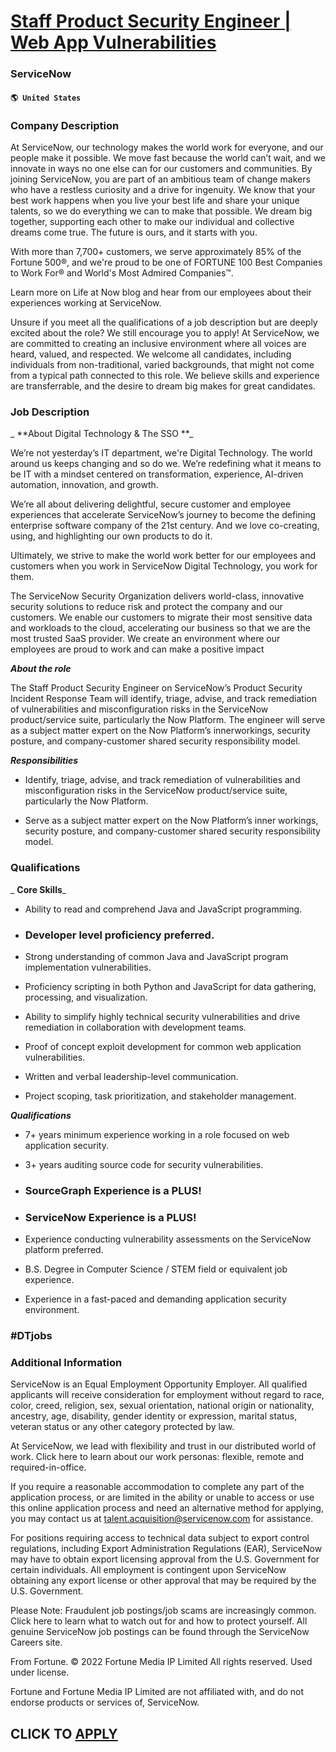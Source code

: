 # [Staff Product Security Engineer | Web App Vulnerabilities](https://www.remotewlb.com/apply/staff-product-security-engineer-web-app-vulnerabilities-74834)  
### ServiceNow  
#### `🌎 United States`  

### Company Description

At ServiceNow, our technology makes the world work for everyone, and our people make it possible. We move fast because the world can’t wait, and we innovate in ways no one else can for our customers and communities. By joining ServiceNow, you are part of an ambitious team of change makers who have a restless curiosity and a drive for ingenuity. We know that your best work happens when you live your best life and share your unique talents, so we do everything we can to make that possible. We dream big together, supporting each other to make our individual and collective dreams come true. The future is ours, and it starts with you.

With more than 7,700+ customers, we serve approximately 85% of the Fortune 500®, and we're proud to be one of FORTUNE 100 Best Companies to Work For® and World's Most Admired Companies™.

Learn more on Life at Now blog and hear from our employees about their experiences working at ServiceNow.

Unsure if you meet all the qualifications of a job description but are deeply excited about the role? We still encourage you to apply! At ServiceNow, we are committed to creating an inclusive environment where all voices are heard, valued, and respected. We welcome all candidates, including individuals from non-traditional, varied backgrounds, that might not come from a typical path connected to this role. We believe skills and experience are transferrable, and the desire to dream big makes for great candidates.

### Job Description

 _ **About Digital Technology & The SSO **_

We’re not yesterday’s IT department, we're Digital Technology. The world around us keeps changing and so do we. We’re redefining what it means to be IT with a mindset centered on transformation, experience, AI-driven automation, innovation, and growth.

We’re all about delivering delightful, secure customer and employee experiences that accelerate ServiceNow’s journey to become the defining enterprise software company of the 21st century. And we love co-creating, using, and highlighting our own products to do it.

Ultimately, we strive to make the world work better for our employees and customers when you work in ServiceNow Digital Technology, you work for them.

The ServiceNow Security Organization delivers world-class, innovative security solutions to reduce risk and protect the company and our customers. We enable our customers to migrate their most sensitive data and workloads to the cloud, accelerating our business so that we are the most trusted SaaS provider. We create an environment where our employees are proud to work and can make a positive impact

_**About the role**_

The Staff Product Security Engineer on ServiceNow’s Product Security Incident Response Team will identify, triage, advise, and track remediation of vulnerabilities and misconfiguration risks in the ServiceNow product/service suite, particularly the Now Platform. The engineer will serve as a subject matter expert on the Now Platform’s innerworkings, security posture, and company-customer shared security responsibility model.

_**Responsibilities**_

  * Identify, triage, advise, and track remediation of vulnerabilities and misconfiguration risks in the ServiceNow product/service suite, particularly the Now Platform. 

  * Serve as a subject matter expert on the Now Platform’s inner workings, security posture, and company-customer shared security responsibility model. 

### Qualifications

 _ **Core Skills**_

  * Ability to read and comprehend Java and JavaScript programming. 

  * ### Developer level proficiency preferred. 

  * Strong understanding of common Java and JavaScript program implementation vulnerabilities. 

  * Proficiency scripting in both Python and JavaScript for data gathering, processing, and visualization. 

  * Ability to simplify highly technical security vulnerabilities and drive remediation in collaboration with development teams. 

  * Proof of concept exploit development for common web application vulnerabilities. 

  * Written and verbal leadership-level communication. 

  * Project scoping, task prioritization, and stakeholder management. 

_**Qualifications**_

  * 7+ years minimum experience working in a role focused on web application security. 

  * 3+ years auditing source code for security vulnerabilities. 

  * ### SourceGraph Experience is a PLUS! 

  * ### ServiceNow Experience is a PLUS! 

  * Experience conducting vulnerability assessments on the ServiceNow platform preferred. 

  * B.S. Degree in Computer Science / STEM field or equivalent job experience. 

  * Experience in a fast-paced and demanding application security environment. 

### #DTjobs

### Additional Information

ServiceNow is an Equal Employment Opportunity Employer. All qualified applicants will receive consideration for employment without regard to race, color, creed, religion, sex, sexual orientation, national origin or nationality, ancestry, age, disability, gender identity or expression, marital status, veteran status or any other category protected by law.

At ServiceNow, we lead with flexibility and trust in our distributed world of work. Click here to learn about our work personas: flexible, remote and required-in-office.

If you require a reasonable accommodation to complete any part of the application process, or are limited in the ability or unable to access or use this online application process and need an alternative method for applying, you may contact us at talent.acquisition@servicenow.com for assistance.

For positions requiring access to technical data subject to export control regulations, including Export Administration Regulations (EAR), ServiceNow may have to obtain export licensing approval from the U.S. Government for certain individuals. All employment is contingent upon ServiceNow obtaining any export license or other approval that may be required by the U.S. Government.

Please Note: Fraudulent job postings/job scams are increasingly common. Click here to learn what to watch out for and how to protect yourself. All genuine ServiceNow job postings can be found through the ServiceNow Careers site.

From Fortune. © 2022 Fortune Media IP Limited All rights reserved. Used under license.

Fortune and Fortune Media IP Limited are not affiliated with, and do not endorse products or services of, ServiceNow.

  
## CLICK TO [APPLY](https://www.remotewlb.com/apply/staff-product-security-engineer-web-app-vulnerabilities-74834)

